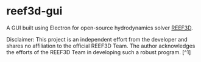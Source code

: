 # reef3d-gui
A GUI built using Electron for open-source hydrodynamics solver [REEF3D](https://github.com/REEF3D/REEF3D).

Disclaimer: This project is an independent effort from the developer and shares no affiliation to the official REEF3D Team. The author acknowledges the efforts of the REEF3D Team in developing such a robust program. [^1]
